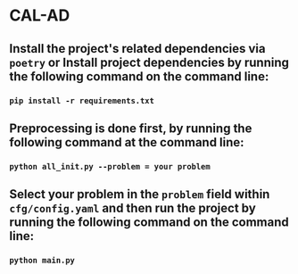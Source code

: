 # CAL-AD

## Install the project's related dependencies via ```poetry``` or Install project dependencies by running the following command on the command line:
### ```pip install -r requirements.txt```

## Preprocessing is done first, by running the following command at the command line:
### ```python all_init.py --problem = your problem```

## Select your problem in the ```problem``` field within ```cfg/config.yaml``` and then run the project by running the following command on the command line:
### ```python main.py```